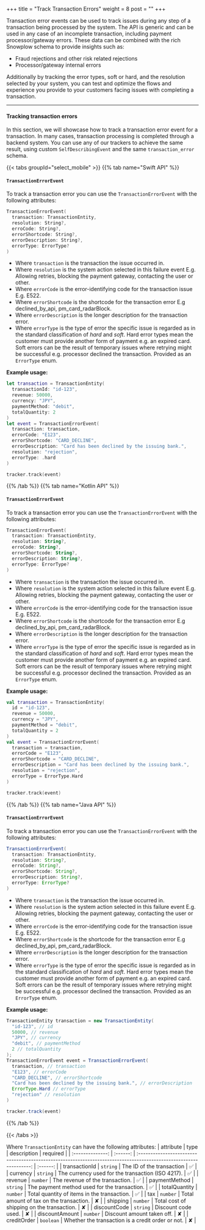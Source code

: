 +++
title = "Track Transaction Errors"
weight = 8
post = ""
+++

Transaction error events can be used to track issues during any step of a transaction being processed by the system. The API is generic and can be used in any case of an incomplete transaction, including payment processor/gateway errors. These data can be combined with the rich Snowplow schema to provide insights such as:
- Fraud rejections and other risk related rejections
- Processor/gateway internal errors

Additionally by tracking the error types, soft or hard, and the resolution selected by your system, you can test and optimize the flows and experience you provide to your customers facing issues with completing a transaction.

---

#### Tracking transaction errors

In this section, we will showcase how to track a transaction error event for a transaction. In many cases, transaction processing is completed through a backend system. You can use any of our trackers to achieve the same result, using custom `SelfDescribingEvent` and the same `transaction_error` schema.

{{< tabs groupId="select_mobile" >}}
{{% tab name="Swift API" %}}

#### `TransactionErrorEvent`

To track a transaction error you can use the `TransactionErrorEvent` with the following attributes:

```swift
TransactionErrorEvent(
  transaction: TransactionEntity,
  resolution: String?,
  erroCode: String?,
  errorShortcode: String?,
  errorDescription: String?,
  errorType: ErrorType?
)
```
- Where `transaction` is the transaction the issue occurred in.
- Where `resolution` is the system action selected in this failure event E.g. Allowing retries, blocking the payment gateway, contacting the user or other.
- Where `errorCode` is the error-identifying code for the transaction issue E.g. E522.
- Where `errorShortcode` is the shortcode for the transaction error E.g declined_by_api, pm_card_radarBlock.
- Where `errorDescription` is the longer description for the transaction error.
- Where `errorType` is the type of error the specific issue is regarded as in the standard classification of _hard_ and _soft_. Hard error types mean the customer must provide another form of payment e.g. an expired card. Soft errors can be the result of temporary issues where retrying might be successful e.g. processor declined the transaction. Provided as an `ErrorType` enum.

**Example usage:**

```swift
let transaction = TransactionEntity(
  transactionId: "id-123", 
  revenue: 50000, 
  currency: "JPY", 
  paymentMethod: "debit", 
  totalQuantity: 2
)
let event = TransactionErrorEvent(
  transaction: transaction, 
  errorCode: "E123", 
  errorShortcode: "CARD_DECLINE",
  errorDescription: "Card has been declined by the issuing bank.",
  resolution: "rejection",
  errorType: .hard
)

tracker.track(event)
```

{{% /tab %}}
{{% tab name="Kotlin API" %}}

#### `TransactionErrorEvent`

To track a transaction error you can use the `TransactionErrorEvent` with the following attributes:

```kotlin
TransactionErrorEvent(
  transaction: TransactionEntity,
  resolution: String?,
  erroCode: String?,
  errorShortcode: String?,
  errorDescription: String?,
  errorType: ErrorType?
)
```
- Where `transaction` is the transaction the issue occurred in.
- Where `resolution` is the system action selected in this failure event E.g. Allowing retries, blocking the payment gateway, contacting the user or other.
- Where `errorCode` is the error-identifying code for the transaction issue E.g. E522.
- Where `errorShortcode` is the shortcode for the transaction error E.g declined_by_api, pm_card_radarBlock.
- Where `errorDescription` is the longer description for the transaction error.
- Where `errorType` is the type of error the specific issue is regarded as in the standard classification of _hard_ and _soft_. Hard error types mean the customer must provide another form of payment e.g. an expired card. Soft errors can be the result of temporary issues where retrying might be successful e.g. processor declined the transaction. Provided as an `ErrorType` enum.

**Example usage:**

```kotlin
val transaction = TransactionEntity(
  id = "id-123", 
  revenue = 50000,
  currency = "JPY",
  paymentMethod = "debit",
  totalQuantity = 2
)
val event = TransactionErrorEvent(
  transaction = transaction, 
  errorCode = "E123", 
  errorShortcode = "CARD_DECLINE",
  errorDescription = "Card has been declined by the issuing bank.",
  resolution = "rejection",
  errorType = ErrorType.Hard
)

tracker.track(event)
```

{{% /tab %}}
{{% tab name="Java API" %}}

#### `TransactionErrorEvent`

To track a transaction error you can use the `TransactionErrorEvent` with the following attributes:

```java
TransactionErrorEvent(
  transaction: TransactionEntity,
  resolution: String?,
  erroCode: String?,
  errorShortcode: String?,
  errorDescription: String?,
  errorType: ErrorType?
)
```
- Where `transaction` is the transaction the issue occurred in.
- Where `resolution` is the system action selected in this failure event E.g. Allowing retries, blocking the payment gateway, contacting the user or other.
- Where `errorCode` is the error-identifying code for the transaction issue E.g. E522.
- Where `errorShortcode` is the shortcode for the transaction error E.g declined_by_api, pm_card_radarBlock.
- Where `errorDescription` is the longer description for the transaction error.
- Where `errorType` is the type of error the specific issue is regarded as in the standard classification of _hard_ and _soft_. Hard error types mean the customer must provide another form of payment e.g. an expired card. Soft errors can be the result of temporary issues where retrying might be successful e.g. processor declined the transaction. Provided as an `ErrorType` enum.

**Example usage:**

```java
TransactionEntity transaction = new TransactionEntity(
  "id-123", // id
  50000, // revenue
  "JPY", // currency
  "debit", // paymentMethod
  2 // totalQuantity
);
TransactionErrorEvent event = TransactionErrorEvent(
  transaction, // transaction
  "E123", // errorCode
  "CARD_DECLINE", // errorShortcode
  "Card has been declined by the issuing bank.", // errorDescription
  ErrorType.Hard // errorType
  "rejection" // resolution
)

tracker.track(event)
```

{{% /tab %}}

{{< /tabs >}}

Where `TransactionEntity` can have the following attributes:
| attribute | type | description | required |
| :--------------: | :------: | :----------------------------------------------------------------------------------------------------------------: | :------: |
| transactionId | `string` | The ID of the transaction | ✅ |
| currency | `string` | The currency used for the transaction (ISO 4217). | ✅ |
| revenue | `number` | The revenue of the transaction. | ✅ |
| paymentMethod | `string` | The payment method used for the transaction. | ✅ |
| totalQuantity | `number` | Total quantity of items in the transaction. | ✅ |
| tax | `number` | Total amount of tax on the transaction. | ✘ |
| shipping | `number` | Total cost of shipping on the transaction. | ✘ |
| discountCode | `string` | Discount code used. | ✘ |
| discountAmount | `number` | Discount amount taken off. | ✘ |
| creditOrder | `boolean` | Whether the transaction is a credit order or not. | ✘ |
